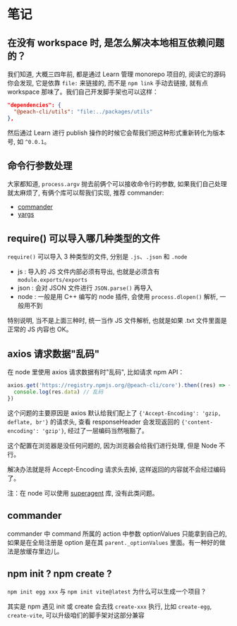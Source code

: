 # 笔记

## 在没有 workspace 时, 是怎么解决本地相互依赖问题的？

我们知道, 大概三四年前, 都是通过 Learn 管理 monorepo 项目的, 阅读它的源码你会发现, 它是依靠 `file:` 来链接的, 而不是 `npm link` 手动去链接, 就有点 workspace 那味了。我们自己开发脚手架也可以这样：

```json
"dependencies": {
  "@peach-cli/utils": "file:../packages/utils"
},
```

然后通过 Learn 进行 publish 操作的时候它会帮我们把这种形式重新转化为版本号, 如 `^0.0.1`。

## 命令行参数处理

大家都知道, `process.argv` 抛去前俩个可以接收命令行的参数, 如果我们自己处理就太麻烦了, 有俩个库可以帮我们实现, 推荐 commander:

- [commander](https://www.npmjs.com/package/commander)
- [yargs](https://www.npmjs.com/package/yargs)

## require() 可以导入哪几种类型的文件

`require()` 可以导入 3 种类型的文件, 分别是 `.js`、`.json` 和 `.node`

- js : 导入的 JS 文件内部必须有导出, 也就是必须含有 `module.exports/exports`
- json : 会对 JSON 文件进行 `JSON.parse()` 再导入
- node : 一般是用 C++ 编写的 node 插件, 会使用 `process.dlopen()` 解析, 一般用不到

特别说明, 当不是上面三种时, 统一当作 JS 文件解析, 也就是如果 .txt 文件里面是正常的 JS 内容也 OK。

## axios 请求数据"乱码"

在 node 里使用 axios 请求数据有时"乱码", 比如请求 npm API：

```js
axios.get('https://registry.npmjs.org/@peach-cli/core').then((res) => {
  console.log(res.data) // 乱码
})
```

这个问题的主要原因是 axios 默认给我们配上了 `{'Accept-Encoding': 'gzip, deflate, br'}` 的请求头, 查看 responseHeader 会发现返回的 `{'content-encoding': 'gzip'}`, 经过了一层编码当然哦豁了。

这个配置在浏览器是没任何问题的, 因为浏览器会给我们进行处理, 但是 Node 不行。

解决办法就是将 Accept-Encoding 请求头去掉, 这样返回的内容就不会经过编码了。

注：在 node 可以使用 [superagent](https://www.npmjs.com/package/superagent) 库, 没有此类问题。

## commander

commander 中 command 所属的 action 中参数 optionValues 只能拿到自己的, 如果是在全局注册是 option 是在其 `parent._optionValues` 里面。有一种好的做法是放缓存里边儿。

## npm init ? npm create ?

`npm init egg xxx` 与 `npm init vite@latest` 为什么可以生成一个项目？

其实是 npm 遇见 init 或 create 会去找 `create-xxx` 执行, 比如 `create-egg`, `create-vite`, 可以升级咱们的脚手架对这部分兼容
